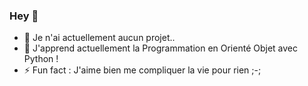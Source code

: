 ### Hey 👋

- 🔭 Je n'ai actuellement aucun projet..
- 🌱 J'apprend actuellement la Programmation en Orienté Objet avec Python !
- ⚡ Fun fact : J'aime bien me compliquer la vie pour rien ;-;
